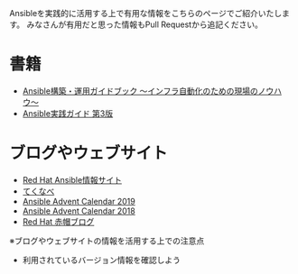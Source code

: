 Ansibleを実践的に活用する上で有用な情報をこちらのページでご紹介いたします。
みなさんが有用だと思った情報もPull Requestから追記ください。

# 書籍
- [Ansible構築・運用ガイドブック 〜インフラ自動化のための現場のノウハウ〜](https://www.amazon.co.jp/dp/4839969388/)
- [Ansible実践ガイド 第3版](https://www.amazon.co.jp/dp/4295007641/)

# ブログやウェブサイト
- [Red Hat Ansible情報サイト](https://www.redhat.com/ja/explore/ansible)
- [てくなべ](https://tekunabe.hatenablog.jp/)
- [Ansible Advent Calendar 2019](https://qiita.com/advent-calendar/2019/ansible)
- [Ansible Advent Calendar 2018](https://qiita.com/advent-calendar/2018/ansible)
- [Red Hat 赤帽ブログ](https://rheb.hatenablog.com/archive/category/Ansible)

※ブログやウェブサイトの情報を活用する上での注意点
- 利用されているバージョン情報を確認しよう


